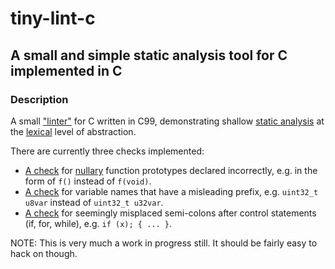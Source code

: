 # tiny-lint-c
## A small and simple static analysis tool for C implemented in C
### Description

A small ["linter"](https://en.wikipedia.org/wiki/Lint_(software)) for C written in C99, demonstrating shallow [static analysis](https://en.wikipedia.org/wiki/Static_program_analysis) at the [lexical](https://en.wikipedia.org/wiki/Lexical_analysis) level of abstraction.

There are currently three checks implemented:

- [A check](https://github.com/kokke/tiny-lint-c/blob/master/src/check_missing_void.c) for [nullary](https://en.wikipedia.org/wiki/Arity#Nullary) function prototypes declared incorrectly, e.g. in the form of `f()` instead of `f(void)`.
- [A check](https://github.com/kokke/tiny-lint-c/blob/master/src/check_misleading_var_name.c) for variable names that have a misleading prefix, e.g. `uint32_t u8var` instead of `uint32_t u32var`.
- [A check](https://github.com/kokke/tiny-lint-c/blob/master/src/check_smcln_after_ctrl_stmt.c) for seemingly misplaced semi-colons after control statements (if, for, while), e.g. `if (x); { ... }`.



NOTE: This is very much a work in progress still. It should be fairly easy to hack on though.

